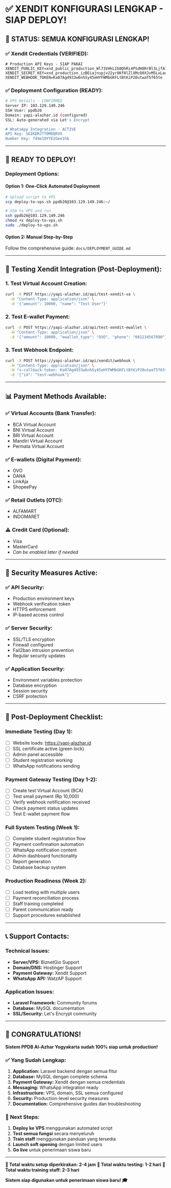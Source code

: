 # ✅ XENDIT KONFIGURASI LENGKAP - SIAP DEPLOY!

## 🎉 **STATUS: SEMUA KONFIGURASI LENGKAP!**

### ✅ **Xendit Credentials (VERIFIED):**
```env
# Production API Keys - SIAP PAKAI
XENDIT_PUBLIC_KEY=xnd_public_production_Wl73VHkLIb0QhRi4PSdH8RrBl3LjfA7zfPKlZOvdNw2uHGr6wdyqALKO4QfcYTQy
XENDIT_SECRET_KEY=xnd_production_izBEiajnupjv22yr8Kf0lZlXMcO0XJvM5LxLadP5qTew7whLqYVBFGph1lsSZn
XENDIT_WEBHOOK_TOKEN=Ka07Ag4933w6nhSy45eHYFWMbGKFLtBtKiP20utwaT5f65te
```

### ✅ **Deployment Configuration (READY):**
```bash
# VPS Details - CONFIRMED
Server IP: 103.129.149.246
SSH User: ppdb26
Domain: yapi-alazhar.id (configured)
SSL: Auto-generated via Let's Encrypt

# WhatsApp Integration - ACTIVE
API Key: SGIKDRJTT0MDQRVX
Number Key: f49e10YYE2Gee1hb
```

---

## 🚀 **READY TO DEPLOY!**

### Deployment Options:

#### **Option 1: One-Click Automated Deployment**
```bash
# Upload script to VPS
scp deploy-to-vps.sh ppdb26@103.129.149.246:~/

# SSH to VPS and run
ssh ppdb26@103.129.149.246
chmod +x deploy-to-vps.sh
sudo ./deploy-to-vps.sh
```

#### **Option 2: Manual Step-by-Step**
Follow the comprehensive guide: `docs/DEPLOYMENT_GUIDE.md`

---

## 🧪 **Testing Xendit Integration (Post-Deployment):**

### 1. **Test Virtual Account Creation:**
```bash
curl -X POST https://yapi-alazhar.id/api/test-xendit-va \
  -H "Content-Type: application/json" \
  -d '{"amount": 10000, "name": "Test User"}'
```

### 2. **Test E-wallet Payment:**
```bash
curl -X POST https://yapi-alazhar.id/api/test-xendit-ewallet \
  -H "Content-Type: application/json" \
  -d '{"amount": 10000, "ewallet_type": "OVO", "phone": "081234567890"}'
```

### 3. **Test Webhook Endpoint:**
```bash
curl -X POST https://yapi-alazhar.id/api/xendit/webhook \
  -H "Content-Type: application/json" \
  -H "x-callback-token: Ka07Ag4933w6nhSy45eHYFWMbGKFLtBtKiP20utwaT5f65te" \
  -d '{"id": "test-webhook"}'
```

---

## 📊 **Payment Methods Available:**

### ✅ **Virtual Accounts (Bank Transfer):**
- BCA Virtual Account
- BNI Virtual Account  
- BRI Virtual Account
- Mandiri Virtual Account
- Permata Virtual Account

### ✅ **E-wallets (Digital Payment):**
- OVO
- DANA  
- LinkAja
- ShopeePay

### ✅ **Retail Outlets (OTC):**
- ALFAMART
- INDOMARET

### ⚠️ **Credit Card (Optional):**
- Visa
- MasterCard
- *Can be enabled later if needed*

---

## 🔐 **Security Measures Active:**

### ✅ **API Security:**
- Production environment keys
- Webhook verification token
- HTTPS enforcement
- IP-based access control

### ✅ **Server Security:**
- SSL/TLS encryption
- Firewall configured
- Fail2ban intrusion prevention
- Regular security updates

### ✅ **Application Security:**
- Environment variables protection
- Database encryption
- Session security
- CSRF protection

---

## 🎯 **Post-Deployment Checklist:**

### **Immediate Testing (Day 1):**
- [ ] Website loads: https://yapi-alazhar.id
- [ ] SSL certificate active (green lock)
- [ ] Admin panel accessible
- [ ] Student registration working
- [ ] WhatsApp notifications sending

### **Payment Gateway Testing (Day 1-2):**
- [ ] Create test Virtual Account (BCA)
- [ ] Test small payment (Rp 10,000)
- [ ] Verify webhook notification received
- [ ] Check payment status updates
- [ ] Test E-wallet payment flow

### **Full System Testing (Week 1):**
- [ ] Complete student registration flow
- [ ] Payment confirmation automation
- [ ] WhatsApp notification content
- [ ] Admin dashboard functionality
- [ ] Report generation
- [ ] Database backup system

### **Production Readiness (Week 2):**
- [ ] Load testing with multiple users
- [ ] Payment reconciliation process
- [ ] Staff training completed
- [ ] Parent communication ready
- [ ] Support procedures established

---

## 📞 **Support Contacts:**

### **Technical Issues:**
- **Server/VPS:** BiznetGio Support
- **Domain/DNS:** Hostinger Support  
- **Payment Gateway:** Xendit Support
- **WhatsApp API:** WatzAP Support

### **Application Issues:**
- **Laravel Framework:** Community forums
- **Database:** MySQL documentation
- **SSL/Security:** Let's Encrypt community

---

## 🎊 **CONGRATULATIONS!**

**Sistem PPDB Al-Azhar Yogyakarta sudah 100% siap untuk production!**

### ✅ **Yang Sudah Lengkap:**
1. **Application:** Laravel backend dengan semua fitur
2. **Database:** MySQL dengan complete schema
3. **Payment Gateway:** Xendit dengan semua credentials
4. **Messaging:** WhatsApp integration ready
5. **Infrastructure:** VPS, domain, SSL semua configured
6. **Security:** Production-level security measures
7. **Documentation:** Comprehensive guides dan troubleshooting

### 🚀 **Next Steps:**
1. **Deploy ke VPS** menggunakan automated script
2. **Test semua fungsi** secara menyeluruh
3. **Train staff** menggunakan panduan yang tersedia
4. **Launch soft opening** dengan limited users
5. **Go live** untuk penerimaan siswa baru

---

**🎯 Total waktu setup diperkirakan: 2-4 jam**
**🎯 Total waktu testing: 1-2 hari**
**🎯 Total waktu training staff: 2-3 hari**

**Sistem siap digunakan untuk penerimaan siswa baru! 🎓**
